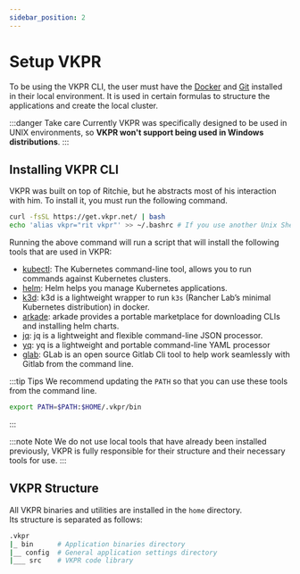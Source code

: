 ```yaml
---
sidebar_position: 2
---
```


# Setup VKPR


To be using the VKPR CLI, the user must have the [Docker](https://www.docker.com/) and [Git](https://git-scm.com/) installed in their local environment. It is used in certain formulas to structure the applications and create the local cluster.

:::danger Take care
  Currently VKPR was specifically designed to be used in UNIX environments, so **VKPR won't support being used in Windows distributions**.
:::

## Installing VKPR CLI

VKPR was built on top of Ritchie, but he abstracts most of his interaction with him. To install it, you must run the following command.

```bash
curl -fsSL https://get.vkpr.net/ | bash
echo 'alias vkpr="rit vkpr"' >> ~/.bashrc # If you use another Unix Shell, specify your specific source
```

Running the above command will run a script that will install the following tools that are used in VKPR:

- [kubectl](https://kubernetes.io/docs/tasks/tools/#kubectl): The Kubernetes command-line tool, allows you to run commands against Kubernetes clusters.
- [helm](https://helm.sh/docs/intro/install/): Helm helps you manage Kubernetes applications.
- [k3d](https://k3d.io/v4.4.8/): k3d is a lightweight wrapper to run `k3s` (Rancher Lab’s minimal Kubernetes distribution) in docker.
- [arkade](https://github.com/alexellis/arkade): arkade provides a portable marketplace for downloading CLIs and installing helm charts.
- [jq](https://stedolan.github.io/jq/): jq is a lightweight and flexible command-line JSON processor.
- [yq](https://mikefarah.gitbook.io/yq/): yq is a lightweight and portable command-line YAML processor
- [glab](https://glab.readthedocs.io/en/latest/): GLab is an open source Gitlab Cli tool to help work seamlessly with Gitlab from the command line.


:::tip Tips
We recommend updating the `PATH` so that you can use these tools from the command line.
```bash
export PATH=$PATH:$HOME/.vkpr/bin
```
:::

:::note Note
We do not use local tools that have already been installed previously, VKPR is fully responsible for their structure and their necessary tools for use.
:::

## VKPR Structure

All VKPR binaries and utilities are installed in the `home` directory.  
Its structure is separated as follows:
```bash
.vkpr
|_ bin      # Application binaries directory
|__ config  # General application settings directory
|___ src    # VKPR code library
```